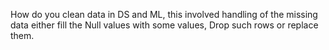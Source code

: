 How do you clean data in DS and ML, this involved handling of the missing data either fill the Null values with some values, Drop such rows or replace them.
